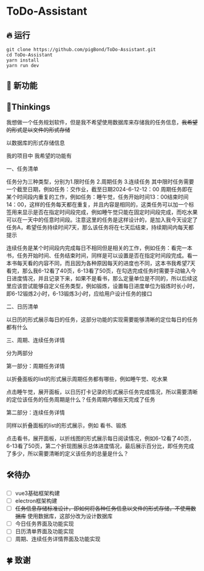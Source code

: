# ToDo-Assistant

## 🔥 运行

```
git clone https://github.com/pigBond/ToDo-Assistant.git
cd ToDo-Assistant
yarn install
yarn run dev
```

## 🔆 新功能



## 📝Thinkings

我想做一个任务规划软件，但是我不希望使用数据库来存储我的任务信息，~~我希望的形式是以文件的形式存储~~

以数据库的形式存储信息

我的项目中
我希望的功能有

一、任务清单

任务分为三种类型，分别为1.限时任务 2.周期任务 3.连续任务
其中限时任务需要一个截至日期，例如任务：交作业，截至日期2024-6-12-12：00
周期任务即在某个时间段内重复的工作，例如任务：睡午觉，任务开始时间13：00结束时间14：00，这样的任务每天都在重复，并且内容是相同的，这类任务可以加一个标签用来显示是否在指定时间段完成，例如睡午觉只能在固定时间段完成，而吃水果可以在一天中的任意时间段。注意这里的任务是这样设计的，是加入我今天设定了任务A，希望任务持续时间7天，那么该任务将在七天后结束，持续期间内每天都提示

连续任务是某个时间段内完成每日不相同但是相关的工作，例如任务：看完一本书，任务开始时间、任务结束时间，同样是可以设置是否在指定时间段完成。看一本书每天看的内容不同，而且因为各种原因每天的进度也不同，这本书我希望7天看完，那么我6-12看了40页，6-13看了50页，在勾选完成任务时需要手动输入今日进度情况，并且记录下来，如果不是看书，那么定量单位是不同的，所以后续这里应该尝试能够自定义任务类型，例如锻炼，设置每日进度单位为锻炼时长小时，即6-12锻炼2小时，6-13锻炼3小时，应给用户设计任务的接口

二、日历清单

以日历的形式展示每日的任务，这部分功能的实现需要能够清晰的定位每日的任务都有什么

三、周期、连续任务详情

分为两部分

第一部分：周期任务详情

以折叠面板的list的形式展示周期任务都有哪些，例如睡午觉、吃水果

点击睡午觉，展开面板，以日历打卡记录的形式展示任务完成情况，所以需要清晰的定位该任务的任务周期是什么？任务周期内哪些天完成了任务

第二部分：连续任务详情

同样以折叠面板的list的形式展示，例如 看书、锻炼

点击看书，展开面板，以折线图的形式展示每日阅读情况，例如6-12看了40页，6-13看了50页，第二个折现图展示总体进度情况，最后展示百分比，即任务完成了多少，所以需要清晰的定义该任务的总量是什么？

## 🛠️待办

- [ ] vue3基础框架构建
- [ ] electron框架构建
- [ ] ~~任务信息存储标准设计，即如何将各种任务信息以文件的形式存储，不使用数据库~~ 使用数据库，这部分改为设计数据库
- [ ] 今日任务界面及功能实现
- [ ] 日历清单界面及功能实现
- [ ] 周期、连续任务详情界面及功能实现

## 🍀 致谢
